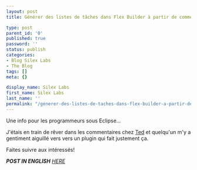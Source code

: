 ```yaml
---
layout: post
title: Générer des listes de tâches dans Flex Builder à partir de commentaires dans le code

type: post
parent_id: '0'
published: true
password: ''
status: publish
categories:
- Blog Silex Labs
- The Blog
tags: []
meta: {}

display_name: Silex Labs
first_name: Silex Labs
last_name: ''
permalink: "/generer-des-listes-de-taches-dans-flex-builder-a-partir-de-commentaires-dans-le-code/"
---
```


Une info pour les programmeurs sous Eclipse...

J'étais en train de rêver dans les commentaires chez [Ted](http://onflash.org/ted/2009/06/development-todo-lists.php?ext-ref=comm-sub-email) et quelqu'un m'y a gentiment aiguillé vers vers un plugin qui fait justement ça.



Faites suivre aux intéressés!

_**POST IN ENGLISH**_ _[HERE](http://arielsommeria.com/blog/2009/06/15/generating-todos-from-code-comments-in-flex-builder/)_